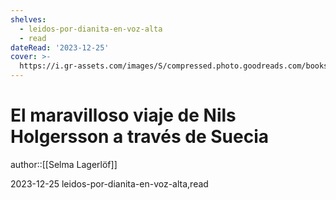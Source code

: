 ```yaml
---
shelves:
  - leidos-por-dianita-en-voz-alta
  - read
dateRead: '2023-12-25'
cover: >-
  https://i.gr-assets.com/images/S/compressed.photo.goodreads.com/books/1578951844l/50436766._SX318_.jpg
---
```

# El maravilloso viaje de Nils Holgersson a través de Suecia

author::[[Selma Lagerlöf]]

2023-12-25
leidos-por-dianita-en-voz-alta,read